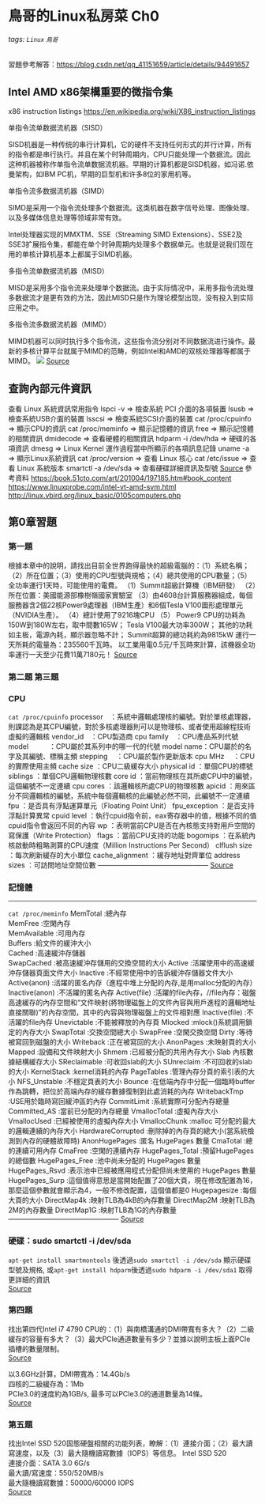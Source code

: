 # 鳥哥的Linux私房菜 Ch0
###### tags: `Linux` `鳥哥`
習題參考解答：https://blog.csdn.net/qq_41151659/article/details/94491657
## Intel AMD x86架構重要的微指令集
x86 instruction listings
https://en.wikipedia.org/wiki/X86_instruction_listings

单指令流单数据流机器（SISD）

SISD机器是一种传统的串行计算机，它的硬件不支持任何形式的并行计算，所有的指令都是串行执行。并且在某个时钟周期内，CPU只能处理一个数据流。因此这种机器被称作单指令流单数据流机器。早期的计算机都是SISD机器，如冯诺.依曼架构，如IBM PC机，早期的巨型机和许多8位的家用机等。

单指令流多数据流机器（SIMD）

SIMD是采用一个指令流处理多个数据流。这类机器在数字信号处理、图像处理、以及多媒体信息处理等领域非常有效。

Intel处理器实现的MMXTM、SSE（Streaming SIMD Extensions）、SSE2及SSE3扩展指令集，都能在单个时钟周期内处理多个数据单元。也就是说我们现在用的单核计算机基本上都属于SIMD机器。

多指令流单数据流机器（MISD）

MISD是采用多个指令流来处理单个数据流。由于实际情况中，采用多指令流处理多数据流才是更有效的方法，因此MISD只是作为理论模型出现，没有投入到实际应用之中。

多指令流多数据流机器（MIMD）

MIMD机器可以同时执行多个指令流，这些指令流分别对不同数据流进行操作。最新的多核计算平台就属于MIMD的范畴，例如Intel和AMD的双核处理器等都属于MIMD。
![](https://i.imgur.com/LDdZavK.png)
[Source](https://zh.wikipedia.org/wiki/%E8%B2%BB%E6%9E%97%E5%88%86%E9%A1%9E%E6%B3%95)


## 查詢內部元件資訊
查看 Linux 系統資訊常用指令
lspci -v => 檢查系統 PCI 介面的各項裝置
lsusb => 檢查系統USB介面的裝置
lsscsi => 檢查系統SCSI介面的裝置
cat /proc/cpuinfo => 顯示CPU的資訊
cat /proc/meminfo => 顯示記憶體的資訊
free => 顯示記憶體的相關資訊
dmidecode => 查看硬體的相關資訊
hdparm -i /dev/hda => 硬碟的各項資訊
dmesg => Linux Kernel 運作過程當中所顯示的各項訊息記錄
uname -a => 顯示Linux系統資訊
cat /proc/version => 查看 Linux 核心
cat /etc/issue => 查看 Linux 系統版本
smartctl -a /dev/sda => 查看硬碟詳細資訊及型號
[Source](https://taiwanwolf.blogspot.com/2009/02/linux.html)
參考資料
https://book.51cto.com/art/201004/197185.htm#book_content
https://www.linuxprobe.com/intel-vt-amd-svm.html
http://linux.vbird.org/linux_basic/0105computers.php

## 第0章習題
### 第一題
根據本章中的說明，請找出目前全世界跑得最快的超級電腦的：（1）系統名稱；（2）所在位置；（3）使用的CPU型號與規格；（4）總共使用的CPU數量；（5）全功率運行1天時，可能使用的電費。
（1）Summit超級計算機（IBM研發）
（2）所在位置：美國能源部橡樹嶺國家實驗室
（3）由4608台計算服務器組成，每個服務器含2個22核Power9處理器（IBM生產）和6個Tesla V100圖形處理單元（NVIDIA生產）。
（4）總計使用了9216塊CPU
（5） Power9 CPU的功耗為150W到180W左右，取中間數165W；
Tesla V100最大功率300W；
其他的功耗如主板，電源內耗，顯示器忽略不計；
Summit超算的總功耗約為9815kW
運行一天所耗的電量為：235560千瓦時。
以工業用電0.5元/千瓦時來計算，該機器全功率運行一天至少花費11萬7180元！
[Source](https://blog.csdn.net/weixin_42188287/article/details/114262758)
### 第二題 第三題

### CPU
`cat /proc/cpuinfo`
processor　：系統中邏輯處理核的編號。對於單核處理器，則課認為是其CPU編號，對於多核處理器則可以是物理核、或者使用超線程技術虛擬的邏輯核
vendor_id　：CPU製造商
cpu family　：CPU產品系列代號
model　　　：CPU屬於其系列中的哪一代的代號
model name：CPU屬於的名字及其編號、標稱主頻
stepping　 ：CPU屬於製作更新版本
cpu MHz　 ：CPU的實際使用主頻
cache size ：CPU二級緩存大小
physical id ：單個CPU的標號
siblings ：單個CPU邏輯物理核數
core id ：當前物理核在其所處CPU中的編號，這個編號不一定連續
cpu cores ：該邏輯核所處CPU的物理核數
apicid ：用來區分不同邏輯核的編號，系統中每個邏輯核的此編號必然不同，此編號不一定連續
fpu ：是否具有浮點運算單元（Floating Point Unit）
fpu_exception ：是否支持浮點計算異常
cpuid level ：執行cpuid指令前，eax寄存器中的值，根據不同的值cpuid指令會返回不同的內容
wp ：表明當前CPU是否在內核態支持對用戶空間的寫保護（Write Protection）
flags ：當前CPU支持的功能
bogomips ：在系統內核啟動時粗略測算的CPU速度（Million Instructions Per Second）
clflush size ：每次刷新緩存的大小單位
cache_alignment ：緩存地址對齊單位
address sizes ：可訪問地址空間位數
————————————————
[Source](https://blog.csdn.net/oy5348/article/details/84112396)

### 記憶體
-------------------------------
`cat /proc/meminfo`
MemTotal :總內存  
MemFree :空閑內存  
MemAvailable :可用內存  
Buffers :給文件的緩沖大小  
Cached :高速緩沖存儲器  
SwapCached :被高速緩沖存儲用的交換空間的大小
Active :活躍使用中的高速緩沖存儲器頁面文件大小
Inactive :不經常使用中的告訴緩沖存儲器文件大小
Active(anon) :活躍的匿名內存（進程中堆上分配的內存,是用malloc分配的內存）
Inactive(anon) :不活躍的匿名內存
Active(file) :活躍的file內存，//file內存：磁盤高速緩存的內存空間和“文件映射(將物理磁盤上的文件內容與用戶進程的邏輯地址直接關聯)”的內存空間，其中的內容與物理磁盤上的文件相對應
Inactive(file) :不活躍的file內存
Unevictable :不能被釋放的內存頁
Mlocked :mlock()系統調用鎖定的內存大小
SwapTotal :交換空間總大小
SwapFree :空閑交換空間
Dirty :等待被寫回到磁盤的大小
Writeback :正在被寫回的大小
AnonPages :未映射頁的大小
Mapped :設備和文件映射大小
Shmem :已經被分配的共用內存大小
Slab 內核數據結構緩存大小
SReclaimable :可收回slab的大小
SUnreclaim :不可回收的slab的大小
KernelStack :kernel消耗的內存
PageTables :管理內存分頁的索引表的大小
NFS_Unstable :不穩定頁表的大小
Bounce :在低端內存中分配一個臨時buffer作為跳轉，把位於高端內存的緩存數據復制到此處消耗的內存
WritebackTmp :USE用於臨時寫回緩沖區的內存
CommitLimit :系統實際可分配內存總量
Committed_AS :當前已分配的內存總量
VmallocTotal :虛擬內存大小
VmallocUsed :已經被使用的虛擬內存大小
VmallocChunk :malloc 可分配的最大的邏輯連續的內存大小
HardwareCorrupted :刪除掉的內存頁的總大小(當系統檢測到內存的硬體故障時)
AnonHugePages :匿名 HugePages 數量
CmaTotal :總的連續可用內存
CmaFree :空閑的連續內存
HugePages_Total :預留HugePages的總個數 
HugePages_Free :池中尚未分配的 HugePages 數量
HugePages_Rsvd :表示池中已經被應用程式分配但尚未使用的 HugePages 數量
HugePages_Surp :這個值得意思是當開始配置了20個大頁，現在修改配置為16，那麼這個參數就會顯示為4，一般不修改配置，這個值都是0
Hugepagesize :每個大頁的大小
DirectMap4k :映射TLB為4kB的內存數量
DirectMap2M :映射TLB為2M的內存數量
DirectMap1G :映射TLB為1G的內存數量
————————————————
[Source](https://blog.csdn.net/shardy0/article/details/113994687)
### 硬碟：sudo smartctl -i /dev/sda 
`apt-get install smartmontools` 後透過`sudo smartctl -i /dev/sda` 顯示硬碟型號及規格,
或`apt-get install hdparm`後透過`sudo hdparm -i /dev/sda1` 取得更詳細的資訊  
[Source](https://blog.longwin.com.tw/2014/02/linux-query-hardware-2014/)

### 第四題
找出第四代Intel i7 4790 CPU的：（1）與南橋溝通的DMI帶寬有多大？（2）二級緩存的容量有多大？（3）最大PCIe通道數量有多少？並據以說明主板上面PCIe插槽的數量限制。   
[Source](https://www.techpowerup.com/cpu-specs/core-i7-9700.c2183)  

以3.6GHz計算，DMI帶寬為：14.4Gb/s  
四核的二級緩存為：1Mb  
PCIe3.0的速度約為1GB/s, 最多可以PCIe3.0的通道數量為14條。  
[Source](https://blog.csdn.net/weixin_42188287/article/details/114262758)
### 第五題
找出Intel SSD 520固態硬盤相關的功能列表，瞭解：（1）連接介面；（2）最大讀寫速度，以及（3）最大隨機讀寫數據（IOPS）等信息。
Intel SSD 520  
連接介面：SATA 3.0 6G/s  
最大讀/寫速度：550/520MB/s  
最大隨機讀寫數據：50000/60000 IOPS  
[Source](https://blog.csdn.net/weixin_42188287/article/details/114262758)
